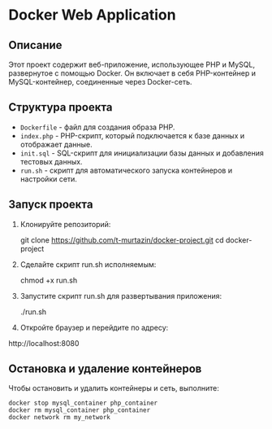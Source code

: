 # Docker Web Application

## Описание

Этот проект содержит веб-приложение, использующее PHP и MySQL, развернутое с помощью Docker. Он включает в себя PHP-контейнер и MySQL-контейнер, соединенные через Docker-сеть.

## Структура проекта

- `Dockerfile` - файл для создания образа PHP.
- `index.php` - PHP-скрипт, который подключается к базе данных и отображает данные.
- `init.sql` - SQL-скрипт для инициализации базы данных и добавления тестовых данных.
- `run.sh` - скрипт для автоматического запуска контейнеров и настройки сети.

## Запуск проекта

1. Клонируйте репозиторий:

    git clone https://github.com/t-murtazin/docker-project.git
    cd docker-project

2. Сделайте скрипт run.sh исполняемым:

    chmod +x run.sh

3. Запустите скрипт run.sh для развертывания приложения:

    ./run.sh

4. Откройте браузер и перейдите по адресу:

http://localhost:8080


## Остановка и удаление контейнеров

Чтобы остановить и удалить контейнеры и сеть, выполните:

    docker stop mysql_container php_container
    docker rm mysql_container php_container
    docker network rm my_network


